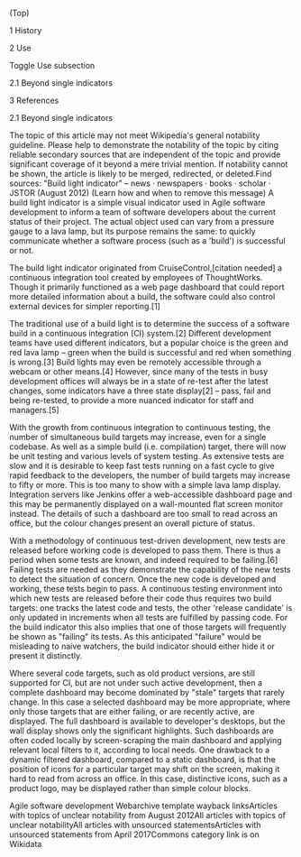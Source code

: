 


(Top)





1
History








2
Use




Toggle Use subsection





2.1
Beyond single indicators










3
References












2.1
Beyond single indicators










The topic of this article may not meet Wikipedia's general notability guideline. Please help to demonstrate the notability of the topic by citing reliable secondary sources that are independent of the topic and provide significant coverage of it beyond a mere trivial mention. If notability cannot be shown, the article is likely to be merged, redirected, or deleted.Find sources: "Build light indicator" – news · newspapers · books · scholar · JSTOR (August 2012) (Learn how and when to remove this message)
A build light indicator is a simple visual indicator used in Agile software development to inform a team of software developers about the current status of their project. The actual object used can vary from a pressure gauge to a lava lamp, but its purpose remains the same: to quickly communicate whether a software process (such as a 'build') is successful or not.

The build light indicator originated from CruiseControl,[citation needed] a continuous integration tool created by employees of ThoughtWorks. Though it primarily functioned as a web page dashboard that could report more detailed information about a build, the software could also control external devices for simpler reporting.[1]

The traditional use of a build light is to determine the success of a software build in a continuous integration (CI) system.[2] Different development teams have used different indicators, but a popular choice is the green and red lava lamp – green when the build is successful and red when something is wrong.[3] Build lights may even be remotely accessible through a webcam or other means.[4] However, since many of the tests in busy development offices will always be in a state of re-test after the latest changes, some indicators have a three state display[2] – pass, fail and being re-tested, to provide a more nuanced indicator for staff and managers.[5]

With the growth from continuous integration to continuous testing, the number of simultaneous build targets may increase, even for a single codebase. As well as a simple build (i.e. compilation) target, there will now be unit testing and various levels of system testing. As extensive tests are slow and it is desirable to keep fast tests running on a fast cycle to give rapid feedback to the developers, the number of build targets may increase to fifty or more. This is too many to show with a simple lava lamp display. Integration servers like Jenkins offer a web-accessible dashboard page and this may be permanently displayed on a wall-mounted flat screen monitor instead. The details of such a dashboard are too small to read across an office, but the colour changes present an overall picture of status.

With a methodology of continuous test-driven development, new tests are released before working code is developed to pass them. There is thus a period when some tests are known, and indeed required to be failing.[6] Failing tests are needed as they demonstrate the capability of the new tests to detect the situation of concern. Once the new code is developed and working, these tests begin to pass. A continuous testing environment into which new tests are released before their code thus requires two build targets: one tracks the latest code and tests, the other 'release candidate' is only updated in increments when all tests are fulfilled by passing code. For the build indicator this also implies that one of those targets will frequently be shown as "failing" its tests. As this anticipated "failure" would be misleading to naive watchers, the build indicator should either hide it or present it distinctly.

Where several code targets, such as old product versions, are still supported for CI, but are not under such active development, then a complete dashboard may become dominated by "stale" targets that rarely change. In this case a selected dashboard may be more appropriate, where only those targets that are either failing, or are recently active, are displayed. The full dashboard is available to developer's desktops, but the wall display shows only the significant highlights. Such dashboards are often coded locally by screen-scraping the main dashboard and applying relevant local filters to it, according to local needs. One drawback to a dynamic filtered dashboard, compared to a static dashboard, is that the position of icons for a particular target may shift on the screen, making it hard to read from across an office. In this case, distinctive icons, such as a product logo, may be displayed rather than simple colour blocks.

Agile software development
Webarchive template wayback linksArticles with topics of unclear notability from August 2012All articles with topics of unclear notabilityAll articles with unsourced statementsArticles with unsourced statements from April 2017Commons category link is on Wikidata




